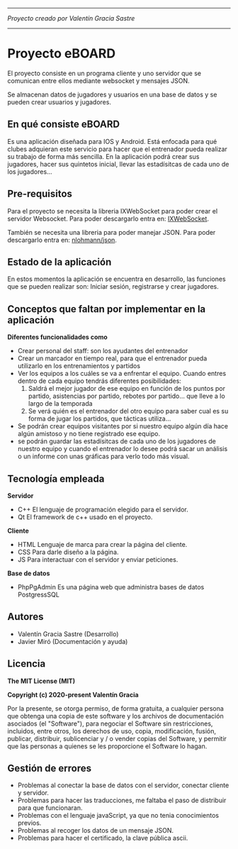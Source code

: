 *******************************************
*Proyecto creado por Valentín Gracia Sastre*
*******************************************

# Proyecto eBOARD

El proyecto consiste en un programa cliente y uno servidor que se comunican entre
ellos mediante websocket y mensajes JSON.

Se almacenan datos de jugadores y usuarios en una base de datos y se pueden crear
usuarios y jugadores.

## En qué consiste eBOARD

Es una aplicación diseñada para IOS y Android.
Está enfocada para qué clubes adquieran este servicio para hacer que el entrenador pueda realizar
su trabajo de forma más sencilla. En la aplicación podrá crear sus jugadores, hacer sus quintetos 
inicial, llevar las estadísitcas de cada uno de los jugadores...

## Pre-requisitos

Para el proyecto se necesita la libreria IXWebSocket para poder crear el servidor Websocket.
Para poder descargarlo entra en: [IXWebSocket](https://github.com/machinezone/IXWebSocket).

También se necesita una libreria para poder manejar JSON.
Para poder descargarlo entra en: [nlohmann/json](https://github.com/nlohmann/json).

## Estado de la aplicación

En estos momentos la aplicación se encuentra en desarrollo, las funciones que se pueden realizar son: Iniciar sesión, registrarse y crear jugadores.

## Conceptos que faltan por implementar en la aplicación

**Diferentes funcionalidades como**
- Crear personal del staff: son los ayudantes del entrenador
- Crear un marcador en tiempo real, para que el entrenador pueda utilizarlo en los entrenamientos y partidos
- Ver los equipos a los cuáles se va a enfrentar el equipo. Cuando entres dentro de cada equipo tendrás diferentes posibilidades:
    1. Saldrá el mejor jugador de ese equipo en función de los puntos por partido, asistencias por partido, rebotes por partido... que lleve a lo largo de la temporada
    2. Se verá quién es el entrenador del otro equipo para saber cual es su forma de jugar los partidos, que tácticas utiliza...
- Se podrán crear equipos visitantes por si nuestro equipo algún día hace algún amistoso y no tiene registrado ese equipo.
- se podrán guardar las estadísitcas de cada uno de los jugadores de nuestro equipo y cuando el entrenador lo desee podrá sacar un análisis o un informe con unas gráficas para verlo todo más visual.

## Tecnología empleada

**Servidor**
- C++ El lenguaje de programación elegido para el servidor.
- Qt El framework de c++ usado en el proyecto.

**Cliente**
- HTML Lenguaje de marca para crear la página del cliente.
- CSS Para darle diseño a la página.
- JS Para interactuar con el servidor y enviar peticiones.

**Base de datos**
- PhpPgAdmin Es una página web que administra bases de datos PostgressSQL

## Autores

- Valentín Gracia Sastre (Desarrollo)
- Javier Miró (Documentación y ayuda)

## Licencia

**The MIT License (MIT)**

**Copyright (c) 2020-present Valentín Gracia**

Por la presente, se otorga permiso, de forma gratuita, a cualquier persona que obtenga una copia de este software y los archivos de documentación asociados (el "Software"),
para negociar el Software sin restricciones, incluidos, entre otros, los derechos de uso, copia, modificación, fusión, publicar, distribuir, sublicenciar y / o vender copias del Software,
y permitir que las personas a quienes se les proporcione el Software lo hagan.

## Gestión de errores

- Problemas al conectar la base de datos con el servidor, conectar cliente y servidor.
- Problemas para hacer las traducciones, me faltaba el paso de distribuir para que funcionaran.
- Problemas con el lenguaje javaScript, ya que no tenia conocimientos previos.
- Problemas al recoger los datos de un mensaje JSON.
- Problemas para hacer el certificado, la clave pública ascii.

